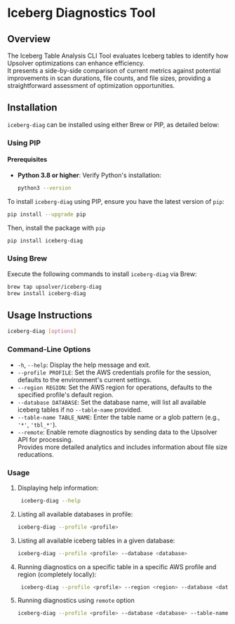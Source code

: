 # Iceberg Diagnostics Tool

## Overview

The Iceberg Table Analysis CLI Tool evaluates Iceberg tables to identify how Upsolver optimizations can enhance efficiency.   
It presents a side-by-side comparison of current metrics against potential improvements in scan durations, file counts, and file sizes, providing a straightforward assessment of optimization opportunities.


## Installation
`iceberg-diag` can be installed using either Brew or PIP, as detailed below:

### Using PIP
#### Prerequisites

* **Python 3.8 or higher**: Verify Python's installation:
   ```bash
   python3 --version
   ```
To install `iceberg-diag` using PIP, ensure you have the latest version of `pip`:

```bash
pip install --upgrade pip
```
Then, install the package with `pip`
```bash
pip install iceberg-diag
```


### Using Brew
Execute the following commands to install `iceberg-diag` via Brew:

 ```bash
 brew tap upsolver/iceberg-diag
 brew install iceberg-diag
 ```


## Usage Instructions

```bash
iceberg-diag [options]
```

### Command-Line Options

- `-h`, `--help`: Display the help message and exit.
- `--profile PROFILE`: Set the AWS credentials profile for the session, defaults to the environment's current settings.
- `--region REGION`: Set the AWS region for operations, defaults to the specified profile's default region.
- `--database DATABASE`: Set the database name, will list all available iceberg tables if no `--table-name` provided.
- `--table-name TABLE_NAME`: Enter the table name or a glob pattern (e.g., `'*'`, `'tbl_*'`).
- `--remote`: Enable remote diagnostics by sending data to the Upsolver API for processing.   
Provides more detailed analytics and includes information about file size reducations.

### Usage
1. Displaying help information:
    ```bash
     iceberg-diag --help
    ```
   
2. Listing all available databases in profile:
    ```bash
   iceberg-diag --profile <profile>
    ```
   
3. Listing all available iceberg tables in a given database:
    ```bash
   iceberg-diag --profile <profile> --database <database>
    ```
4. Running diagnostics on a specific table in a specific AWS profile and region (completely locally):
   ```bash
    iceberg-diag --profile <profile> --region <region> --database <database> --table-name '*'
    ```
   
5. Running diagnostics using `remote` option
    ```bash
   iceberg-diag --profile <profile> --database <database> --table-name 'prod_*' --remote
    ```
